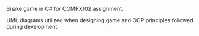 Snake game in C# for COMPX102 assignment.

UML diagrams utilized when designing game and OOP principles followed during development.
